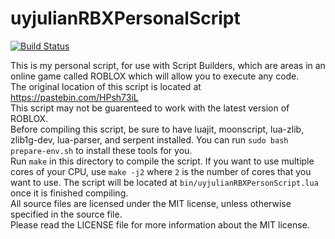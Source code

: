uyjulianRBXPersonalScript
=========================

[![Build Status](https://travis-ci.org/uyjulian/uyjulianRBXPersonalScript.svg?branch=master)](https://travis-ci.org/uyjulian/uyjulianRBXPersonalScript)  

This is my personal script, for use with Script Builders, which are areas in an online game called ROBLOX
which will allow you to execute any code.  
The original location of this script is located at https://pastebin.com/HPsh73iL  
This script may not be guarenteed to work with the latest version of ROBLOX.  
Before compiling this script, be sure to have luajit, moonscript, lua-zlib, zlib1g-dev, lua-parser, and serpent installed. You can run `sudo bash prepare-env.sh` to install these tools for you.  
Run `make` in this directory to compile the script. If you want to use multiple cores of your CPU, use `make -j2` where `2` is the number of cores that you want to use. The script will be located at `bin/uyjulianRBXPersonScript.lua` once it is finished compiling.  
All source files are licensed under the MIT license, unless otherwise specified in the source file.  
Please read the LICENSE file for more information about the MIT license.  
